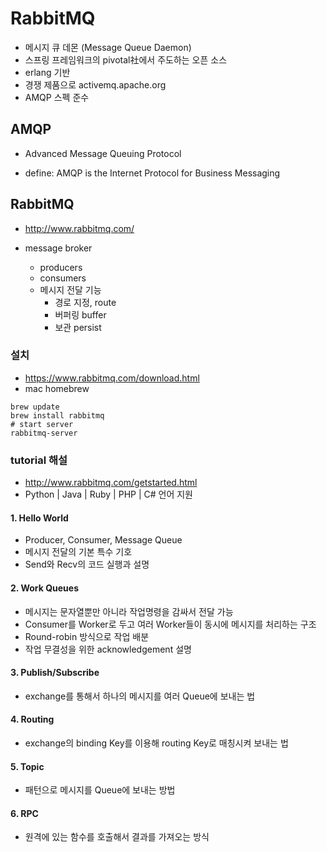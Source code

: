 # RabbitMQ
* 메시지 큐 데몬 (Message Queue Daemon)
* 스프링 프레임워크의 pivotal社에서 주도하는 오픈 소스
* erlang 기반
* 경쟁 제품으로 activemq.apache.org
* AMQP 스펙 준수

## AMQP
* Advanced Message Queuing Protocol

* define: AMQP is the Internet Protocol for Business Messaging

## RabbitMQ
* http://www.rabbitmq.com/

* message broker
  * producers
  * consumers
  * 메시지 전달 기능
    * 경로 지정, route
    * 버퍼링 buffer
    * 보관 persist

### 설치
* https://www.rabbitmq.com/download.html
* mac homebrew
```
brew update
brew install rabbitmq
# start server
rabbitmq-server
```


### tutorial 해설
* http://www.rabbitmq.com/getstarted.html
* Python | Java | Ruby | PHP | C# 언어 지원

#### 1. Hello World
* Producer, Consumer, Message Queue
* 메시지 전달의 기본 특수 기호
* Send와 Recv의 코드 실행과 설명

#### 2. Work Queues
* 메시지는 문자열뿐만 아니라 작업명령을 감싸서 전달 가능
* Consumer를 Worker로 두고 여러 Worker들이 동시에 메시지를 처리하는 구조
* Round-robin 방식으로 작업 배분
* 작업 무결성을 위한 acknowledgement 설명

#### 3. Publish/Subscribe
* exchange를 통해서 하나의 메시지를 여러 Queue에 보내는 법

#### 4. Routing
* exchange의 binding Key를 이용해 routing Key로 매칭시켜 보내는 법

#### 5. Topic
* 패턴으로 메시지를 Queue에 보내는 방법

#### 6. RPC
* 원격에 있는 함수를 호출해서 결과를 가져오는 방식

